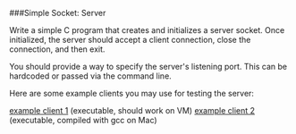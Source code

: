 ###Simple Socket: Server

Write a simple C program that creates and initializes a server socket. Once initialized, the server should accept a client connection, close the connection, and then exit.

You should provide a way to specify the server's listening port. This can be hardcoded or passed via the command line.

Here are some example clients you may use for testing the server:

[example client 1](https://s3.amazonaws.com/content.udacity-data.com/courses/ud923/resources/ud923-ps1-simple-socket-client-exe-linux.zip) (executable, should work on VM)
[example client 2](https://s3.amazonaws.com/content.udacity-data.com/courses/ud923/resources/ud923-ps1-simple-socket-client-exe.zip) (executable, compiled with gcc on Mac)